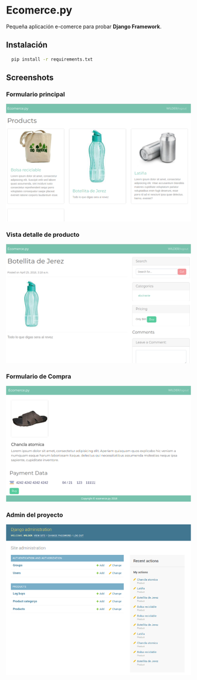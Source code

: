 # Ecomerce.py

Pequeña aplicación e-comerce para probar **Django Framework**.


## Instalación

```sh
  pip install -r requirements.txt
```

## Screenshots

### Formulario principal

![image](https://raw.githubusercontent.com/wlizama/ecomerce_py/master/Seleccion_001.png "Formulario principal")

### Vista detalle de producto

![image](https://raw.githubusercontent.com/wlizama/ecomerce_py/master/Seleccion_002.png "Vista detalle de producto")

### Formulario de Compra

![image](https://raw.githubusercontent.com/wlizama/ecomerce_py/master/Seleccion_003.png "Formulario de Compra")

### Admin del proyecto

![image](https://raw.githubusercontent.com/wlizama/ecomerce_py/master/Seleccion_004.png "Admin del proyecto")